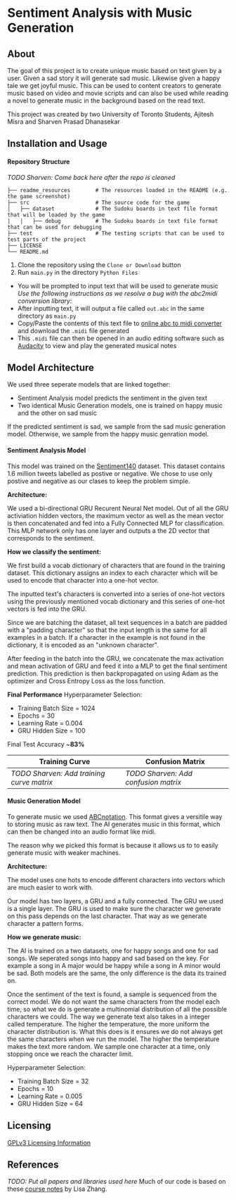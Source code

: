 # Sentiment Analysis with Music Generation
## About ##
The goal of this project is to create unique music based on text given by a user. Given a sad story it will generate sad music. Likewise given a happy tale we get joyful music. This can be used to content creators to generate music based on video and movie scripts and can also be used while reading a novel to generate music in the background based on the read text.

This project was created by two University of Toronto Students, Ajitesh Misra and Sharven Prasad Dhanasekar 

## Installation and Usage ##
#### Repository Structure ####
*TODO Sharven: Come back here after the repo is cleaned*

    ├── readme_resources        # The resources loaded in the README (e.g. the game screenshot)
    ├── src                     # The source code for the game
    │   ├── dataset             # The Sudoku boards in text file format that will be loaded by the game
    |   |   ├── debug           # The Sudoku boards in text file format that can be used for debugging
    ├── test                    # The testing scripts that can be used to test parts of the project
    ├── LICENSE
    └── README.md          
          
1. Clone the repository using the `Clone or Download` button
2. Run `main.py` in the directory `Python Files`
- You will be prompted to input text that will be used to generate music \
*Use the following instructions as we resolve a bug with the abc2midi conversion library:*
- After inputting text, it will output a file called `out.abc` in the same directory as `main.py`
- Copy/Paste the contents of this text file to [online abc to midi converter](https://www.mandolintab.net/abcconverter.php) and download the `.midi` file generated
- This `.midi` file can then be opened in an audio editing software such as [Audacity](https://www.audacityteam.org/) to view and play the generated musical notes

## Model Architecture ##

We used three seperate models that are linked together:
- Sentiment Analysis model predicts the sentiment in the given text
- Two identical Music Generation models, one is trained on happy music and the other on sad music 

If the predicted sentiment is sad, we sample from the sad music generation model. Otherwise, we sample from the happy music genration model.

#### Sentiment Analysis Model ####

This model was trained on the [Sentiment140](https://www.kaggle.com/kazanova/sentiment140) dataset. This dataset contains 1.6 million tweets labelled as postive or negative. We chose to use only postive and negative as our clases to keep the problem simple.

**Architecture:**

We used a bi-directional GRU Recurent Neural Net model. Out of all the GRU activiation hidden vectors, the maximum vector as well as the mean vector is then concatenated and fed into a Fully Connected MLP for classification. This MLP network only has one layer and outputs a the 2D vector that corresponds to the sentiment.

**How we classify the sentiment:**

We first build a vocab dictionary of characters that are found in the training dataset. This dictionary assigns an index to each character which will be used to encode that character into a one-hot vector. 

The inputted text's characters is converted into a series of one-hot vectors using the previously mentioned vocab dictionary and this series of one-hot vectors is fed into the GRU.

Since we are batching the dataset, all text sequences in a batch are padded with a "padding character" so that the input length is the same for all examples in a batch. If a character in the example is not found in the dictionary, it is encoded as an "unknown character".

After feeding in the batch into the GRU, we concatenate the max activation and mean activation of GRU and feed it into a MLP to get the final sentiment prediction. This prediction is then backpropagated on using Adam as the optimizer and Cross Entropy Loss as the loss function. 

**Final Performance**
Hyperparameter Selection:
- Training Batch Size = 1024
- Epochs = 30
- Learning Rate = 0.004
- GRU Hidden Size = 100

Final Test Accuracy ~**83%**

| Training Curve  | Confusion Matrix |
| ------------- | ------------- |
|  *TODO Sharven: Add training curve matrix*   | *TODO Sharven: Add confusion matrix*  |

#### Music Generation Model ####

To generate music we used [ABCnotation](https://abcnotation.com/learn). This format gives a versitile way to storing music as raw text. The AI generates music in this format, which can then be changed into an audio format like midi. 

The reason why we picked this format is because it allows us to to easily generate music with weaker machines. 

**Architecture:**

The model uses one hots to encode different characters into vectors which are much easier to work with. 

Our model has two layers, a GRU and a fully connected. The GRU we used is a single layer. 
The GRU is used to make sure the character we generate on this pass depends on the last character. That way as we generate character a pattern forms. 

**How we generate music:**

The AI is trained on a two datasets, one for happy songs and one for sad songs. We seperated songs into happy and sad based on the key. 
For example a song in A major would be happy while a song in A minor would be sad. Both models are the same, the only difference is the data its trained on. 

Once the sentiment of the text is found, a sample is sequenced from the correct model. We do not want the same characters from the model each time, so what we do is generate a multinomial distribution of all the possible characters we could. The way we generate text also takes in a integer called temperature. The higher the temperature, the more uniform the character distribution is. What this does is it ensures we do not always get the same characters when we run the model. The higher the temperature makes the text more random. We sample one character at a time, only stopping once we reach the character limit. 

Hyperparameter Selection:
- Training Batch Size = 32
- Epochs = 10
- Learning Rate = 0.005
- GRU Hidden Size = 64

## Licensing ##

[GPLv3 Licensing Information](https://github.com/grumpypenny/sentiment-analysis-and-music-generation/blob/master/LICENSE)

## References ##

*TODO: Put all papers and libraries used here*
Much of our code is based on these [course notes](https://www.cs.toronto.edu/~lczhang/360/) by Lisa Zhang.
